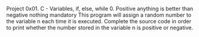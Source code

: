 Project
0x01. C - Variables, if, else, while
0. Positive anything is better than negative nothing
mandatory
This program will assign a random number to the variable n each time it is executed. Complete the source code in order to print whether the number stored in the variable n is positive or negative.
